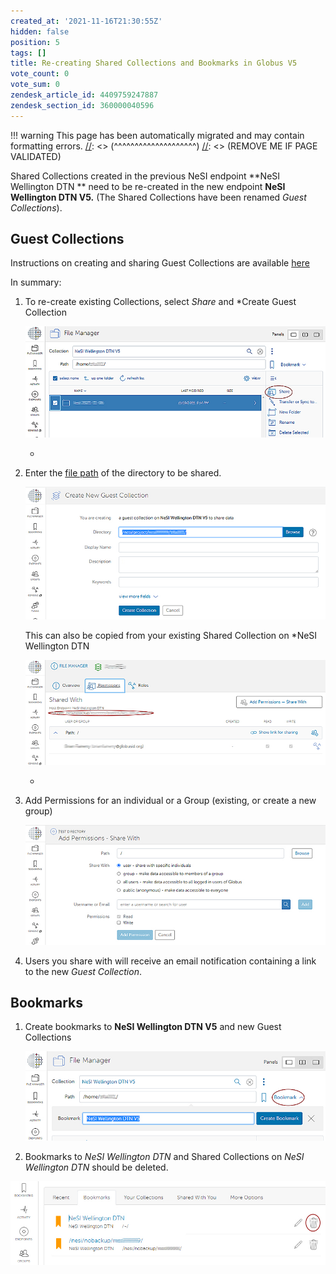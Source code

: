 ```yaml
---
created_at: '2021-11-16T21:30:55Z'
hidden: false
position: 5
tags: []
title: Re-creating Shared Collections and Bookmarks in Globus V5
vote_count: 0
vote_sum: 0
zendesk_article_id: 4409759247887
zendesk_section_id: 360000040596
---
```




[//]: <> (REMOVE ME IF PAGE VALIDATED)
[//]: <> (vvvvvvvvvvvvvvvvvvvv)
!!! warning
    This page has been automatically migrated and may contain formatting errors.
[//]: <> (^^^^^^^^^^^^^^^^^^^^)
[//]: <> (REMOVE ME IF PAGE VALIDATED)

Shared Collections created in the previous NeSI endpoint **NeSI
Wellington DTN ** need to be re-created in the new endpoint **NeSI
Wellington DTN V5.** (The Shared Collections have been renamed *Guest
Collections*).    
  

## Guest Collections

Instructions on creating and sharing Guest Collections are available
[here](https://docs.globus.org/how-to/share-files/)

In summary:

1.  To re-create existing Collections, select *Share* and *Create Guest
    Collection  
      
    ![globus14.jpg](../../assets/images/Re_creating_Shared_Collections_and_Bookmarks_in_Globus_V5.jpg)  
      
    *
2.  Enter the [file
    path](https://support.nesi.org.nz/hc/en-gb/articles/4405623499791)
    of the directory to be shared.  
      
    ![globus10.jpg](../../assets/images/Re_creating_Shared_Collections_and_Bookmarks_in_Globus_V6.jpg)  
      
    This can also be copied from your existing Shared Collection on
    *NeSI Wellington DTN  
      
    ![globus07.jpg](../../assets/images/Re_creating_Shared_Collections_and_Bookmarks_in_Globus_V7.jpg)  
      
    *
3.  Add Permissions for an individual or a Group (existing, or create a
    new group)  
      
    ![globus11.jpg](../../assets/images/Re_creating_Shared_Collections_and_Bookmarks_in_Globus_V8.jpg)  
      
4.  Users you share with will receive an email notification containing a
    link to the new *Guest Collection*.

##  Bookmarks

1.  Create bookmarks to **NeSI Wellington DTN V5** and new Guest
    Collections  
      
    ![globus13.jpg](../../assets/images/Re_creating_Shared_Collections_and_Bookmarks_in_Globus_V9.jpg)  
      
2.  Bookmarks to *NeSI Wellington DTN* and Shared Collections on *NeSI
    Wellington DTN* should be deleted.

![globus12.jpg](../../assets/images/Re_creating_Shared_Collections_and_Bookmarks_in_Globus_V10.jpg)  
  
  

 